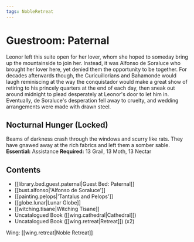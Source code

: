 ```yaml
---
tags: NobleRetreat
---
```

# Guestroom: Paternal
Leonor left this suite open for her lover, whom she hoped to someday bring up the mountainside to join her. Instead, it was Alfonso de Soraluce who brought her lover here, yet denied them the opportunity to be together. For decades afterwards though, the Curicuillorians and Bahamonde would laugh reminiscing at the way the conquistador would make a great show of retiring to his princely quarters at the end of each day, then sneak out around midnight to plead desperately at Leonor's door to let him in. Eventually, de Soraluce's desperation fell away to cruelty, and wedding arrangements were made with drawn steel. 
## Nocturnal Hunger (Locked)
Beams of darkness crash through the windows and scurry like rats. They have gnawed away at the rich fabrics and left them a somber sable.
**Essential:** Assistance
**Required:** 13 Grail, 13 Moth, 13 Nectar

## Contents
- [[library.bed.guest.paternal|Guest Bed: Paternal]]
- [[bust.alfonso|'Alfonso de Soraluce']]
- [[painting.pelops|'Tantalus and Pelops']]
- [[globe.lunar|Lunar Globe]]
- [[witching.tisane|Witching Tisane]]
- Uncatalogued Book ([[wing.cathedral|Cathedral]])
- Uncatalogued Book ([[wing.retreat|Retreat]]) (x2)

Wing: [[wing.retreat|Noble Retreat]]